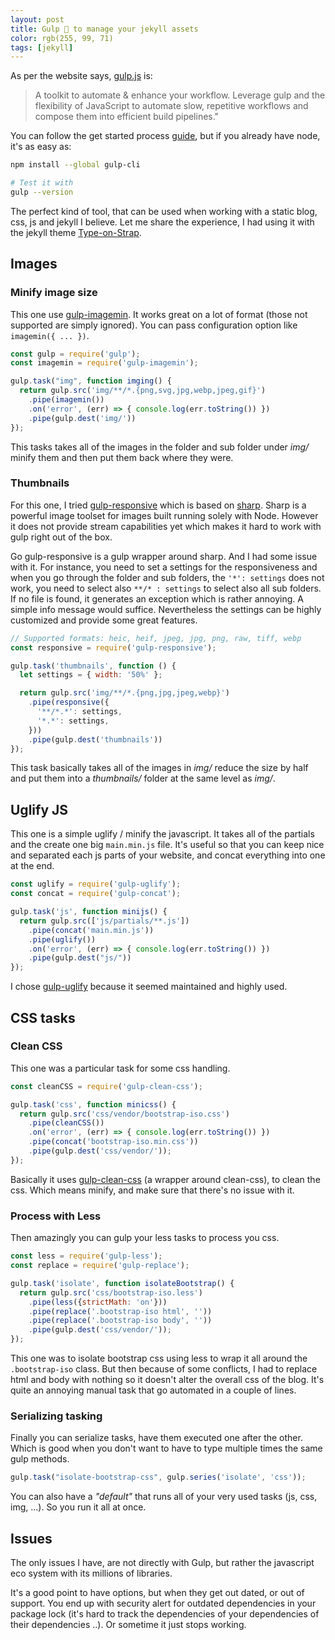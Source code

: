 ```yaml
---
layout: post
title: Gulp 🥤 to manage your jekyll assets
color: rgb(255, 99, 71)
tags: [jekyll]
---
```


As per the website says, [gulp.js](https://gulpjs.com/) is: 

> A toolkit to automate & enhance your workflow.
> Leverage gulp and the flexibility of JavaScript to automate slow, 
> repetitive workflows and compose them into efficient build pipelines."

You can follow the get started process [guide](https://gulpjs.com/docs/en/getting-started/quick-start/), but
if you already have node, it's as easy as:

```bash
npm install --global gulp-cli

# Test it with
gulp --version
```

The perfect kind of tool, that can be used when working with a static blog, css, js and jekyll I believe.
Let me share the experience, I had using it with the jekyll theme [Type-on-Strap](https://github.com/sylhare/Type-on-Strap).


## Images

### Minify image size 

This one use [gulp-imagemin](https://www.npmjs.com/package/gulp-imagemin).
It works great on a lot of format (those not supported are simply ignored).
You can pass configuration option like `imagemin({ ... })`.

```js
const gulp = require('gulp');
const imagemin = require('gulp-imagemin');

gulp.task("img", function imging() {
  return gulp.src('img/**/*.{png,svg,jpg,webp,jpeg,gif}')
    .pipe(imagemin())
    .on('error', (err) => { console.log(err.toString()) })
    .pipe(gulp.dest('img/'))
});
```

This tasks takes all of the images in the folder and sub folder under _img/_ minify them and then put them back 
where they were.

### Thumbnails

For this one, I tried [gulp-responsive](https://www.npmjs.com/package/gulp-responsive) which is based on [sharp](https://github.com/lovell/sharp).
Sharp is a powerful image toolset for images built running solely with Node. 
However it does not provide stream capabilities yet which makes it hard to work with gulp right out of the box.

Go gulp-responsive is a gulp wrapper around sharp. And I had some issue with it. 
For instance, you need to set a settings for the responsiveness and when you go through the folder and sub folders, the `'*': settings` does not work, you need to select also `**/* : settings` to select also all sub folders.  
If no file is found, it generates an exception which is rather annoying. A simple info message would suffice.
Nevertheless the settings can be highly customized and provide some great features.

```js
// Supported formats: heic, heif, jpeg, jpg, png, raw, tiff, webp
const responsive = require('gulp-responsive'); 

gulp.task('thumbnails', function () {
  let settings = { width: '50%' };

  return gulp.src('img/**/*.{png,jpg,jpeg,webp}')
    .pipe(responsive({
      '**/*.*': settings,
      '*.*': settings,
    }))
    .pipe(gulp.dest('thumbnails'))
});
```

This task basically takes all of the images in _img/_ reduce the size by half and put them into a _thumbnails/_ folder at the same level as _img/_.

## Uglify JS

This one is a simple uglify / minify the javascript. It takes all of the partials and the create one big `main.min.js` file.
It's useful so that you can keep nice and separated each js parts of your website, and concat everything into one at the end.

```js
const uglify = require('gulp-uglify');
const concat = require('gulp-concat');

gulp.task('js', function minijs() {
  return gulp.src(['js/partials/**.js'])
    .pipe(concat('main.min.js'))
    .pipe(uglify())
    .on('error', (err) => { console.log(err.toString()) })
    .pipe(gulp.dest("js/"))
});
```

I chose [gulp-uglify](https://www.npmjs.com/package/gulp-uglify) because it seemed maintained and highly used.

## CSS tasks

### Clean CSS

This one was a particular task for some css handling.

```js
const cleanCSS = require('gulp-clean-css');

gulp.task('css', function minicss() {
  return gulp.src('css/vendor/bootstrap-iso.css')
    .pipe(cleanCSS())
    .on('error', (err) => { console.log(err.toString()) })
    .pipe(concat('bootstrap-iso.min.css'))
    .pipe(gulp.dest('css/vendor/'));
});
```

Basically it uses [gulp-clean-css](https://www.npmjs.com/package/gulp-clean-css) (a wrapper around clean-css), to clean the css.
Which means minify, and make sure that there's no issue with it.

### Process with Less

Then amazingly you can gulp your less tasks to process you css.
```js
const less = require('gulp-less');
const replace = require('gulp-replace');

gulp.task('isolate', function isolateBootstrap() {
  return gulp.src('css/bootstrap-iso.less')
    .pipe(less({strictMath: 'on'}))
    .pipe(replace('.bootstrap-iso html', ''))
    .pipe(replace('.bootstrap-iso body', ''))
    .pipe(gulp.dest('css/vendor/'));
});
```

This one was to isolate bootstrap css using less to wrap it all around the `.bootstrap-iso` class.
But then because of some conflicts, I had to replace html and body with nothing so it doesn't alter the overall css of the blog.
It's quite an annoying manual task that go automated in a couple of lines.  

### Serializing tasking

Finally you can serialize tasks, have them executed one after the other.
Which is good when you don't want to have to type multiple times the same gulp methods.

```js
gulp.task("isolate-bootstrap-css", gulp.series('isolate', 'css'));
```

You can also have a _"default"_ that runs all of your very used tasks (js, css, img, ...). 
So you run it all at once.

## Issues

The only issues I have, are not directly with Gulp, but rather the javascript eco system with its
millions of libraries.

It's a good point to have options, but when they get out dated, or out of support. 
You end up with security alert for outdated dependencies in your package lock (it's hard to track the dependencies of your dependencies of their dependencies ..).
Or sometime it just stops working.

